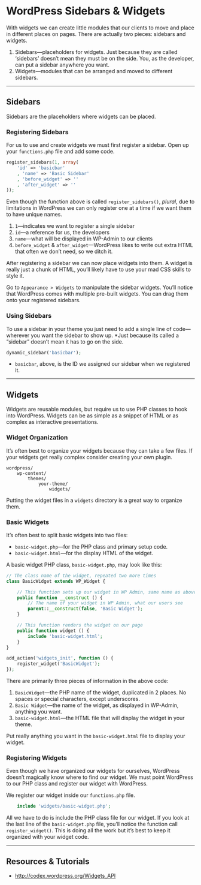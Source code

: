 # WordPress Sidebars & Widgets

With widgets we can create little modules that our clients to move and place in different places on pages. There are actually two pieces: sidebars and widgets.

1. Sidebars—placeholders for widgets. Just because they are called ‘sidebars’ doesn’t mean they must be on the side. You, as the developer, can put a sidebar anywhere you want.
2. Widgets—modules that can be arranged and moved to different sidebars.

---

## Sidebars

Sidebars are the placeholders where widgets can be placed.

### Registering Sidebars

For us to use and create widgets we must first register a sidebar. Open up your `functions.php` file and add some code.

```php
register_sidebars(1, array(
	'id' => 'basicbar'
	, 'name' => 'Basic Sidebar'
	, 'before_widget' => ''
	, 'after_widget' => ''
));
```

Even though the function above is called `register_sidebars()`, *plural*, due to limitations in WordPress we can only register one at a time if we want them to have unique names.

1. `1`—indicates we want to register a single sidebar
2. `id`—a reference for us, the developers
3. `name`—what will be displayed in WP-Admin to our clients
4. `before_widget` & `after_widget`—WordPress likes to write out extra HTML that often we don’t need, so we ditch it.

After registering a sidebar we can now place widgets into them. A widget is really just a chunk of HTML, you’ll likely have to use your mad CSS skills to style it.

Go to `Appearance > Widgets` to manipulate the sidebar widgets. You’ll notice that WordPress comes with multiple pre-built widgets. You can drag them onto your registered sidebars.

### Using Sidebars

To use a sidebar in your theme you just need to add a single line of code—wherever you want the sidebar to show up. *Just because its called a “sidebar” doesn’t mean it has to go on the side.

```php
dynamic_sidebar('basicbar');
```

- `basicbar`, above, is the ID we assigned our sidebar when we registered it.

---

## Widgets

Widgets are reusable modules, but require us to use PHP classes to hook into WordPress. Widgets can be as simple as a snippet of HTML or as complex as interactive presentations.

### Widget Organization

It’s often best to organize your widgets because they can take a few files. If your widgets get really complex consider creating your own plugin.

```
wordpress/
	wp-content/
		themes/
			your-theme/
				widgets/
```

Putting the widget files in a `widgets` directory is a great way to organize them.

### Basic Widgets

It’s often best to split basic widgets into two files:

- `basic-widget.php`—for the PHP class and primary setup code.
- `basic-widget.html`—for the display HTML of the widget.

A basic widget PHP class, `basic-widget.php`, may look like this:

```php
// The class name of the widget, repeated two more times
class BasicWidget extends WP_Widget {

	// This function sets up our widget in WP Admin, same name as above
	public function __construct () {
		// The name of your widget in WP Admin, what our users see
		parent::__construct(false, 'Basic Widget');
	}

	// This function renders the widget on our page
	public function widget () {
		include 'basic-widget.html';
	}
}

add_action('widgets_init', function () {
	register_widget('BasicWidget');
});
```

There are primarily three pieces of information in the above code:

1. `BasicWidget`—the PHP name of the widget, duplicated in 2 places. No spaces or special characters, except underscores.
2. `Basic Widget`—the name of the widget, as displayed in WP-Admin, anything you want.
3. `basic-widget.html`—the HTML file that will display the widget in your theme.

Put really anything you want in the `basic-widget.html` file to display your widget.

### Registering Widgets

Even though we have organized our widgets for ourselves, WordPress doesn’t magically know where to find our widget. We must point WordPress to our PHP class and register our widget with WordPress.

We register our widget inside our `functions.php` file.

```php
	include 'widgets/basic-widget.php';
```

All we have to do is include the PHP class file for our widget. If you look at the last line of the `basic-widget.php` file, you’ll notice the function call `register_widget()`. This is doing all the work but it’s best to keep it organized with your widget code.

---

## Resources & Tutorials

- <http://codex.wordpress.org/Widgets_API>

